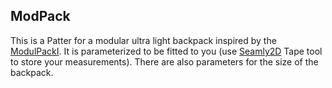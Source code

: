 ## ModPack

This is a Patter for a modular ultra light backpack inspired by the [ModulPackI](http://www.pluennenkreuzer.de/001_Landgaenger/422_Module/422_module.html).
It is parameterized to be fitted to you (use [Seamly2D](http://valentina-project.org) Tape tool to store your measurements).
There are also parameters for the size of the backpack.
